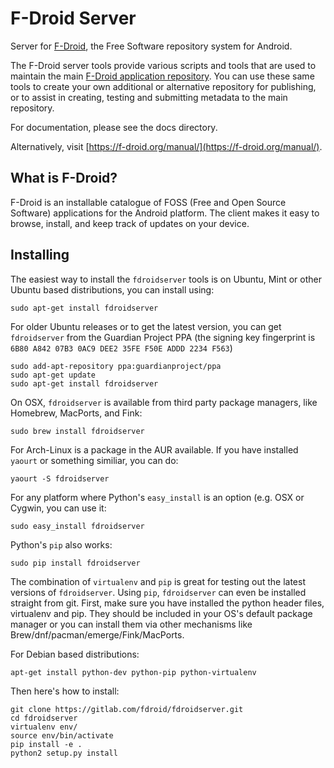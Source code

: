 F-Droid Server
==============

Server for [F-Droid](https://f-droid.org), the Free Software repository system
for Android.

The F-Droid server tools provide various scripts and tools that are used to
maintain the main [F-Droid application repository](https://f-droid.org/repository/browse).
You can use these same tools to create your own additional or alternative
repository for publishing, or to assist in creating, testing and submitting
metadata to the main repository.

For documentation, please see the docs directory.

Alternatively, visit [https://f-droid.org/manual/](https://f-droid.org/manual/).

What is F-Droid?
----------------

F-Droid is an installable catalogue of FOSS (Free and Open Source Software)
applications for the Android platform. The client makes it easy to browse,
install, and keep track of updates on your device.

Installing
----------

The easiest way to install the `fdroidserver` tools is on Ubuntu, Mint or other
Ubuntu based distributions, you can install using:

```
sudo apt-get install fdroidserver
```

For older Ubuntu releases or to get the latest version, you can get
`fdroidserver` from the Guardian Project PPA (the signing key
fingerprint is `6B80 A842 07B3 0AC9 DEE2 35FE F50E ADDD 2234 F563`)

```
sudo add-apt-repository ppa:guardianproject/ppa
sudo apt-get update
sudo apt-get install fdroidserver
```

On OSX, `fdroidserver` is available from third party package managers,
like Homebrew, MacPorts, and Fink:

```
sudo brew install fdroidserver
```

For Arch-Linux is a package in the AUR available. If you have installed
`yaourt` or something similiar, you can do:

```
yaourt -S fdroidserver
```

For any platform where Python's `easy_install` is an option (e.g. OSX
or Cygwin, you can use it:

```
sudo easy_install fdroidserver
```

Python's `pip` also works:

```
sudo pip install fdroidserver
```

The combination of `virtualenv` and `pip` is great for testing out the
latest versions of `fdroidserver`.  Using `pip`, `fdroidserver` can
even be installed straight from git.  First, make sure you have
installed the python header files, virtualenv and pip.  They should be
included in your OS's default package manager or you can install them
via other mechanisms like Brew/dnf/pacman/emerge/Fink/MacPorts.

For Debian based distributions:

```
apt-get install python-dev python-pip python-virtualenv
```
Then here's how to install:

```
git clone https://gitlab.com/fdroid/fdroidserver.git
cd fdroidserver
virtualenv env/
source env/bin/activate
pip install -e .
python2 setup.py install
```
